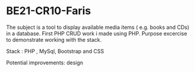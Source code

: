 # BE21-CR10-Faris
The subject is a tool to display available media items ( e.g. books and CDs) in a database.
First PHP CRUD work i made using PHP. Purpose excercise to demonstrate working with the stack.

Stack : PHP , MySql, Bootstrap and CSS

Potential improvements: design 


